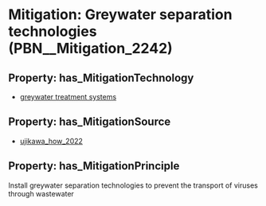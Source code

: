 # Mitigation: __Greywater separation technologies__ (PBN__Mitigation_2242)

## Property: has_MitigationTechnology

* [greywater treatment systems](../Technology/PBN__Technology_4365)

## Property: has_MitigationSource

* [ujikawa_how_2022](../Article/PBN__Article_172)

## Property: has_MitigationPrinciple

Install greywater separation technologies to prevent the transport of viruses through wastewater

